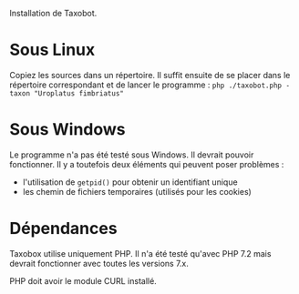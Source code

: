 Installation de Taxobot.

# Sous Linux

Copiez les sources dans un répertoire. Il suffit ensuite de se placer dans le répertoire correspondant
et de lancer le programme : `php ./taxobot.php -taxon "Uroplatus fimbriatus"`

# Sous Windows

Le programme n'a pas été testé sous Windows. Il devrait pouvoir fonctionner. Il y a toutefois deux éléments
qui peuvent poser problèmes :

* l'utilisation de `getpid()` pour obtenir un identifiant unique
* les chemin de fichiers temporaires (utilisés pour les cookies)

# Dépendances

Taxobox utilise uniquement PHP. Il n'a été testé qu'avec PHP 7.2 mais devrait fonctionner avec toutes les
versions 7.x.

PHP doit avoir le module CURL installé.

